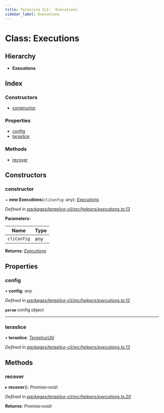 ```yaml
---
title: Teraslice CLI: `Executions`
sidebar_label: Executions
---
```


# Class: Executions

## Hierarchy

* **Executions**

## Index

### Constructors

* [constructor](executions.md#constructor)

### Properties

* [config](executions.md#config)
* [teraslice](executions.md#teraslice)

### Methods

* [recover](executions.md#recover)

## Constructors

###  constructor

\+ **new Executions**(`cliConfig`: any): *[Executions](executions.md)*

*Defined in [packages/teraslice-cli/src/helpers/executions.ts:13](https://github.com/terascope/teraslice/blob/b843209f9/packages/teraslice-cli/src/helpers/executions.ts#L13)*

**Parameters:**

Name | Type |
------ | ------ |
`cliConfig` | any |

**Returns:** *[Executions](executions.md)*

## Properties

###  config

• **config**: *any*

*Defined in [packages/teraslice-cli/src/helpers/executions.ts:12](https://github.com/terascope/teraslice/blob/b843209f9/packages/teraslice-cli/src/helpers/executions.ts#L12)*

**`param`** config object

___

###  teraslice

• **teraslice**: *[TerasliceUtil](terasliceutil.md)*

*Defined in [packages/teraslice-cli/src/helpers/executions.ts:13](https://github.com/terascope/teraslice/blob/b843209f9/packages/teraslice-cli/src/helpers/executions.ts#L13)*

## Methods

###  recover

▸ **recover**(): *Promise‹void›*

*Defined in [packages/teraslice-cli/src/helpers/executions.ts:20](https://github.com/terascope/teraslice/blob/b843209f9/packages/teraslice-cli/src/helpers/executions.ts#L20)*

**Returns:** *Promise‹void›*
